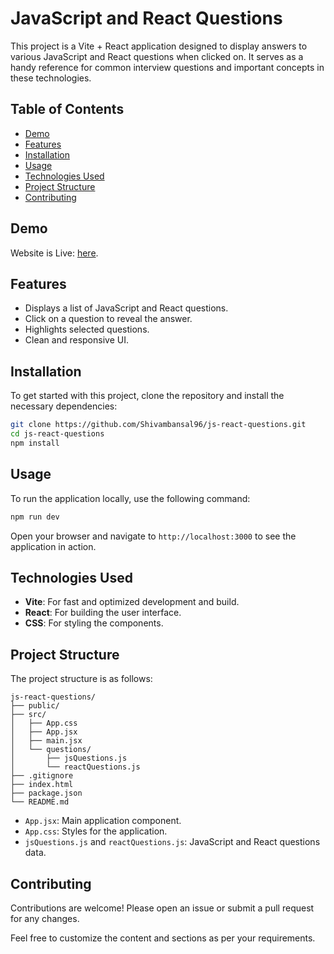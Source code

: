 
# JavaScript and React Questions

This project is a Vite + React application designed to display answers to various JavaScript and React questions when clicked on. It serves as a handy reference for common interview questions and important concepts in these technologies.

## Table of Contents
- [Demo](#demo)
- [Features](#features)
- [Installation](#installation)
- [Usage](#usage)
- [Technologies Used](#technologies-used)
- [Project Structure](#project-structure)
- [Contributing](#contributing)

## Demo
Website is Live: [here](https).

## Features
- Displays a list of JavaScript and React questions.
- Click on a question to reveal the answer.
- Highlights selected questions.
- Clean and responsive UI.

## Installation
To get started with this project, clone the repository and install the necessary dependencies:

```bash
git clone https://github.com/Shivambansal96/js-react-questions.git
cd js-react-questions
npm install
```

## Usage
To run the application locally, use the following command:

```bash
npm run dev
```

Open your browser and navigate to `http://localhost:3000` to see the application in action.

## Technologies Used
- **Vite**: For fast and optimized development and build.
- **React**: For building the user interface.
- **CSS**: For styling the components.

## Project Structure
The project structure is as follows:

```
js-react-questions/
├── public/
├── src/
│   ├── App.css
│   ├── App.jsx
│   ├── main.jsx
│   └── questions/
│       ├── jsQuestions.js
│       └── reactQuestions.js
├── .gitignore
├── index.html
├── package.json
└── README.md
```

- `App.jsx`: Main application component.
- `App.css`: Styles for the application.
- `jsQuestions.js` and `reactQuestions.js`: JavaScript and React questions data.

## Contributing
Contributions are welcome! Please open an issue or submit a pull request for any changes.


Feel free to customize the content and sections as per your requirements.